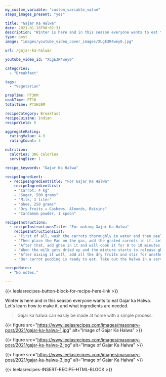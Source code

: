 ```yaml
---
my_custom_variable: "custom_variable_value"
steps_images_present: "yes"

title: "Gajar Ka Halwa"
date: 2021-01-18T00:02:31
description: "Winter is here and in this season everyone wants to eat the sweet dish Gajar ka Halwa. Gajar ka halwa can easily be made at home with a simple process."
type: post
image: "images/youtube_video_cover_images/XLgE3R4wey0.jpg"

url: /gajar-ka-halwa/

youtube_video_id: "XLgE3R4wey0"

categories: 
  - "Breakfast"

tags:
  - "Vegetarian"

prepTime: PT30M
cookTime: PT1H
totalTime: PT1H30M

recipeCategory: Breakfast
recipeCuisine: Indian
recipeYield: 5

aggregateRating:
  ratingValue: 4.9
  ratingCount: 4

nutrition:
  calories: 386 calories
  servingSize: 1

recipe_keywords: "Gajar Ka Halwa"

recipeIngredient:
  - recipeIngredientTitle: "For Gajar Ka Halwa"
    recipeIngredientList:
    - "Carrot, 4 kg" 
    - "Sugar, 500 grams" 
    - "Milk, 1 liter" 
    - "Ghee, 250 grams" 
    - "Dry fruits = Cashews, Almonds, Raisins" 
    - "Cardamom powder, 1 spoon" 

recipeInstructions:
  - recipeInstructionsTitle: "For making Gajar Ka Halwa"
    recipeInstructionsList:
    - "First of all, wash the carrots thoroughly in water and then peel it. After that we will grate it with food processor." 
    - "Then place the Pan on the gas, add the grated carrots in it. Let it cook for a while so that all its water dries up." 
    - "After that, add ghee in it and will cook it for 8 to 10 minutes. After that we will add milk to it and continue to stir well. You can also add mawa to it. If you add mawa then you can reduce the amount of milk. We will cook this on medium flame." 
    - "When the milk gets dried up and the mixture starts to release ghee, we will then  add sugar in it. " 
    - "After mixing it well, add all the dry fruits and stir for another 8-10 minutes, add cardamom powder and mix it. Will turn off the gas. " 
    - "Our carrot pudding is ready to eat. Take out the halwa in a serving tray and garnish it with almond cuttings." 

recipeNotes:
  - "No notes." 

---
```


{{< leelasrecipes-button-block-for-recipe-here-link >}}

Winter is here and in this season everyone wants to eat Gajar ka Halwa. Let's learn how to make it, and what ingredients are needed.

> Gajar ka halwa can easily be made at home with a simple process.


{{< figure src="https://www.leelasrecipes.com/images/masonary-post/2021/gajar-ka-halwa-1.jpg" alt="Image of Gajar Ka Halwa" >}}

{{< figure src="https://www.leelasrecipes.com/images/masonary-post/2021/gajar-ka-halwa-2.jpg" alt="Image of Gajar Ka Halwa" >}}

{{< figure src="https://www.leelasrecipes.com/images/masonary-post/2021/gajar-ka-halwa-3.jpg" alt="Image of Gajar Ka Halwa" >}}

{{< leelasrecipes-INSERT-RECIPE-HTML-BLOCK >}}

